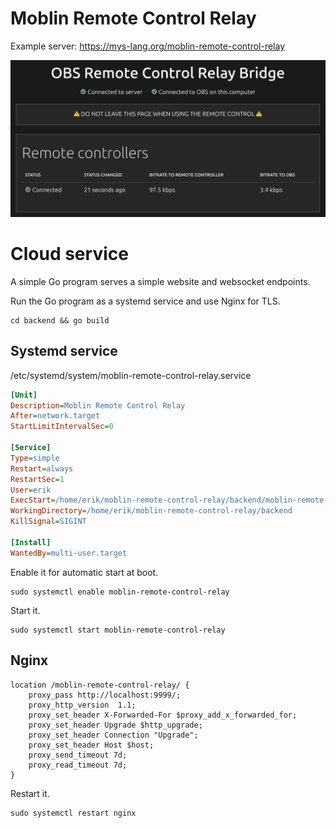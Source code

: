 # Moblin Remote Control Relay

Example server: https://mys-lang.org/moblin-remote-control-relay

<img src="screenshot.png">

# Cloud service

A simple Go program serves a simple website and websocket endpoints.

Run the Go program as a systemd service and use Nginx for TLS.

```
cd backend && go build
```

## Systemd service

/etc/systemd/system/moblin-remote-control-relay.service

``` ini
[Unit]
Description=Moblin Remote Control Relay
After=network.target
StartLimitIntervalSec=0

[Service]
Type=simple
Restart=always
RestartSec=1
User=erik
ExecStart=/home/erik/moblin-remote-control-relay/backend/moblin-remote-control-relay -address localhost:9998 -reverse_proxy_base /moblin-remote-control-relay
WorkingDirectory=/home/erik/moblin-remote-control-relay/backend
KillSignal=SIGINT

[Install]
WantedBy=multi-user.target
```

Enable it for automatic start at boot.

```
sudo systemctl enable moblin-remote-control-relay
```

Start it.

```
sudo systemctl start moblin-remote-control-relay
```

## Nginx

```
location /moblin-remote-control-relay/ {
    proxy_pass http://localhost:9999/;
    proxy_http_version  1.1;
    proxy_set_header X-Forwarded-For $proxy_add_x_forwarded_for;
    proxy_set_header Upgrade $http_upgrade;
    proxy_set_header Connection "Upgrade";
    proxy_set_header Host $host;
    proxy_send_timeout 7d;
    proxy_read_timeout 7d;
}
```

Restart it.

```
sudo systemctl restart nginx
```